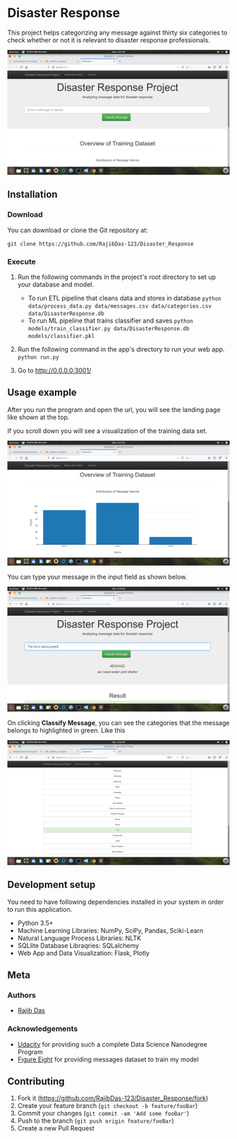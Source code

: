# Disaster Response

This project helps categorizing any message against thirty six categories to check whether or not it is relevant to disaster response professionals. 

![Home Page](imgs/landing.png)

## Installation

### Download

You can download or clone the Git repository at:
```
git clone https://github.com/RajibDas-123/Disaster_Response
```
### Execute

1. Run the following commands in the project's root directory to set up your database and model.

    - To run ETL pipeline that cleans data and stores in database
        `python data/process_data.py data/messages.csv data/categories.csv data/DisasterResponse.db`
    - To run ML pipeline that trains classifier and saves
        `python models/train_classifier.py data/DisasterResponse.db models/classifier.pkl`

2. Run the following command in the app's directory to run your web app.
    `python run.py`

3. Go to http://0.0.0.0:3001/


## Usage example

After you run the program and open the url, you will see the landing page like shown at the top.


If you scroll down you will see a visualization of the training data set.

![Training Data Visualize](imgs/data_visualize.png)



You can type your message in the input field as shown below.

![Querying](imgs/querying.png)



On clicking **Classify Message**, you can see the categories that the message belongs to highlighted in green. Like this

![CLassification Result](imgs/classification_result.png)

## Development setup

You need to have following dependencies installed in your system in order to run this application.

* Python 3.5+ 
* Machine Learning Libraries: NumPy, SciPy, Pandas, Sciki-Learn
* Natural Language Process Libraries: NLTK
* SQLlite Database Libraqries: SQLalchemy
* Web App and Data Visualization: Flask, Plotly


## Meta
### Authors

* [Rajib Das](https://github.com/RajibDas-123)

### Acknowledgements

* [Udacity](https://www.udacity.com/) for providing such a complete Data Science Nanodegree Program
* [Figure Eight](https://www.figure-eight.com/) for providing messages dataset to train my model

## Contributing

1. Fork it (<https://github.com/RajibDas-123/Disaster_Response/fork>)
2. Create your feature branch (`git checkout -b feature/fooBar`)
3. Commit your changes (`git commit -am 'Add some fooBar'`)
4. Push to the branch (`git push origin feature/fooBar`)
5. Create a new Pull Request
